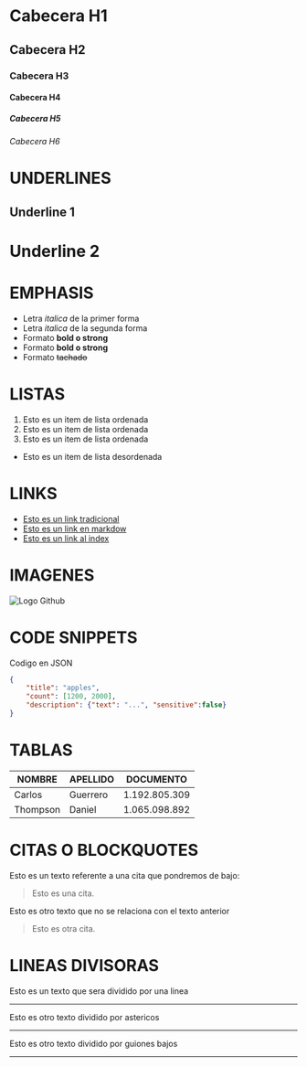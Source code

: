 # Cabecera H1
## Cabecera H2
### Cabecera H3
#### Cabecera H4
##### Cabecera H5
###### Cabecera H6

# UNDERLINES
Underline 1
-----------
Underline 2
===========



# EMPHASIS
- Letra *italica* de la primer forma 
- Letra _italica_ de la segunda forma 
- Formato **bold o strong**
- Formato __bold o strong__
- Formato ~~tachado~~

# LISTAS
1. Esto es un item de lista ordenada 
2. Esto es un item de lista ordenada
3. Esto es un item de lista ordenada
- Esto es un item de lista desordenada

# LINKS
- <a href="http://www.google.com">Esto es un link tradicional</a>
- [Esto es un link en markdow](http://www.google.com)
- [Esto es un link al index](index.html)

# IMAGENES
![Logo Github](https://image.flaticon.com/icons/png/512/25/25231.png)

# CODE SNIPPETS
Codigo en JSON
```JSON
{
    "title": "apples",
    "count": [1200, 2000],
    "description": {"text": "...", "sensitive":false}
}
```

# TABLAS
| NOMBRE | APELLIDO | DOCUMENTO |
| ------ | -------- | --------- |
| Carlos | Guerrero | 1.192.805.309 |
| Thompson | Daniel | 1.065.098.892 |

# CITAS O BLOCKQUOTES
Esto es un texto referente a una cita que pondremos de bajo:
> Esto es una cita.

Esto es otro texto que no se relaciona con el texto anterior
> Esto es otra cita.

# LINEAS DIVISORAS
Esto es un texto que sera dividido por una linea

---
Esto es otro texto dividido por astericos
***
Esto es otro texto dividido por guiones bajos
___
